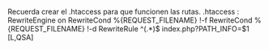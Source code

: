 Recuerda crear el .htaccess para que funcionen las rutas.
.htaccess :
RewriteEngine on
RewriteCond %{REQUEST_FILENAME} !-f
RewriteCond %{REQUEST_FILENAME} !-d
RewriteRule ^(.*)$ index.php?PATH_INFO=$1 [L,QSA]
